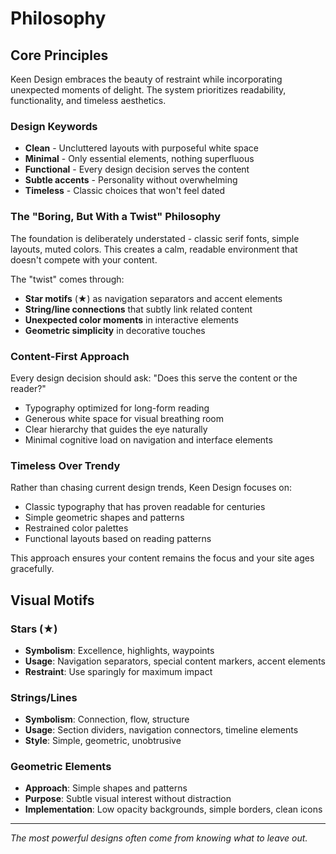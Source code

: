 # Philosophy

## Core Principles

Keen Design embraces the beauty of restraint while incorporating unexpected moments of delight. The system prioritizes readability, functionality, and timeless aesthetics.

### Design Keywords
- **Clean** - Uncluttered layouts with purposeful white space
- **Minimal** - Only essential elements, nothing superfluous
- **Functional** - Every design decision serves the content
- **Subtle accents** - Personality without overwhelming
- **Timeless** - Classic choices that won't feel dated

### The "Boring, But With a Twist" Philosophy

The foundation is deliberately understated - classic serif fonts, simple layouts, muted colors. This creates a calm, readable environment that doesn't compete with your content.

The "twist" comes through:
- **Star motifs** (★) as navigation separators and accent elements
- **String/line connections** that subtly link related content
- **Unexpected color moments** in interactive elements
- **Geometric simplicity** in decorative touches

### Content-First Approach

Every design decision should ask: "Does this serve the content or the reader?"

- Typography optimized for long-form reading
- Generous white space for visual breathing room
- Clear hierarchy that guides the eye naturally
- Minimal cognitive load on navigation and interface elements

### Timeless Over Trendy

Rather than chasing current design trends, Keen Design focuses on:
- Classic typography that has proven readable for centuries
- Simple geometric shapes and patterns
- Restrained color palettes
- Functional layouts based on reading patterns

This approach ensures your content remains the focus and your site ages gracefully.

## Visual Motifs

### Stars (★)
- **Symbolism**: Excellence, highlights, waypoints
- **Usage**: Navigation separators, special content markers, accent elements
- **Restraint**: Use sparingly for maximum impact

### Strings/Lines
- **Symbolism**: Connection, flow, structure
- **Usage**: Section dividers, navigation connectors, timeline elements
- **Style**: Simple, geometric, unobtrusive

### Geometric Elements
- **Approach**: Simple shapes and patterns
- **Purpose**: Subtle visual interest without distraction
- **Implementation**: Low opacity backgrounds, simple borders, clean icons

---

*The most powerful designs often come from knowing what to leave out.*